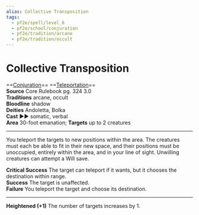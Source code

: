```yaml
---
alias: Collective Transposition
tags:
  - pf2e/spell/level_6
  - pf2e/school/conjuration
  - pf2e/tradition/arcane
  - pf2e/tradition/occult
---
```


# Collective Transposition

==[Conjuration](../../../Traits/Conjuration.md)== ==[Teleportation](../../../Traits/Teleportation.md)==  
__Source__ Core Rulebook pg. 324 3.0  
**Traditions** arcane, occult  
**Bloodline** shadow  
**Deities** Andoletta, Bolka  
**Cast** ►► somatic, verbal  
**Area** 30-foot emanation; **Targets** up to 2 creatures

---

You teleport the targets to new positions within the area. The creatures must each be able to fit in their new space, and their positions must be unoccupied, entirely within the area, and in your line of sight. Unwilling creatures can attempt a Will save.

**Critical Success** The target can teleport if it wants, but it chooses the destination within range.  
**Success** The target is unaffected.  
**Failure** You teleport the target and choose its destination.

<hr>

**Heightened (+1)** The number of targets increases by 1.
